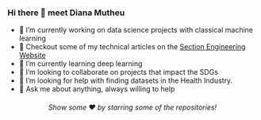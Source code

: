 ### Hi there 👋 meet **Diana Mutheu**

<!--
**bluemutheu/bluemutheu** is a ✨ _special_ ✨ repository because its `README.md` (this file) appears on your GitHub profile.

Here are some ideas to get you started:
-->

- 🔭 I’m currently working on data science projects with classical machine learning 
- 🌟 Checkout some of my technical articles on the [Section Engineering Website](https://www.section.io/engineering-education/authors/diana-mutheu/)
- 🌱 I’m currently learning deep learning
- 👯 I’m looking to collaborate on projects that impact the SDGs
- 🤔 I’m looking for help with finding datasets in the Health Industry.
- 💬 Ask me about anything, always willing to help


<div align="center">

###### Show some ❤️ by starring some of the repositories!

</div>

<!--
- ⚡ Fun fact: ...
- 📫 How to reach me: ...
- 😄 Pronouns: ...
-->
 

